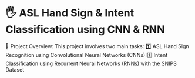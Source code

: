 # 🖐 ASL Hand Sign & Intent Classification using CNN & RNN

📌 Project Overview:
This project involves two main tasks:
1️⃣ ASL Hand Sign Recognition using Convolutional Neural Networks (CNNs)
2️⃣ Intent Classification using Recurrent Neural Networks (RNNs) with the SNIPS Dataset


